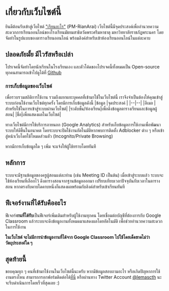# เกี่ยวกับเว็บไซต์นี้

ยินดีต้อนรับเข้าสู่เว็บไซต์ ["เรียนอะไร"](https://pm-rianarai.vercel.app) (PM-RianArai)
เว็บไซต์นี้มีจุดประสงค์เพื่ออำนวยความสะดวกการเรียนออนไลน์ของโรงเรียนมัธยมสาธิตวัดพระศรีมหาธาตุ มหาวิทยาลัยราชภัฎพระนคร โดยจัดทำในรูปแบบของตารางเรียนออนไลน์ พร้อมลิงค์สำหรับเข้าห้องเรียนออนไลน์ในแต่ละคาบ

## ปลอดภัยมั้ย มีไวรัสหรือเปล่า
โปรเจคนี้จัดทำโดยนักเรียนในโรงเรียนเอง และตัวโค้ดของโปรเจคนี้ทั้งหมดเป็น Open-source ทุกคนสามารถเข้าไปดูได้ที่ [Github](https://github.com/lemasc/pm-rianarai)

### การเก็บข้อมูลของเว็บไซต์
เพื่อรวบรวมสถิติการใช้งาน รวมถึงแยกแยะบุคคลที่เข้ามาใช้ในเว็บไซต์นี้ เราจึงจำเป็นต้องให้คุณเข้าสู่ระบบก่อนใช้งานเว็บไซต์ทุกครั้ง โดยมีการเก็บข้อมูลดังนี้
|ข้อมูล |จุดประสงค์  |
|--|--|
|อีเมล  |สำหรับใช้ในการเข้าสู่ระบบผ่านเว็บไซต์|
|ระดับชั้น/ห้องเรียน|เพื่อดึงข้อมูลตารางเรียนและข้อมูลผู้สอน|
|ชื่อ|เพื่อแสดงผลในเว็บไซต์|

ทางเว็บไซต์มีการใช้บริการภายนอก (Google Analytics) สำหรับเก็บข้อมูลการใช้งานเพื่อพัฒนาระบบให้ดีขึ้นในอนาคต โดยระบบจะปิดใช้งานอัตโนมัติหากพบการติดตั้ง Adblocker ต่าง ๆ หรือเข้าสู่หน้าเว็บโดยใช้โหมดส่วนตัว (Incognito/Private Browsing) 

หากมีการเก็บข้อมูลใด ๆ เพิ่ม จะแจ้งให้ผู้ใช้ทราบโดยทันที

## หลักการ
ระบบจะมีฐานข้อมูลของครูผู้สอนแต่ละท่าน (เช่น Meeting ID เป็นต้น) เมื่อเข้าสู่ระบบแล้ว ระบบจะใช้ห้องเรียนที่เลือกไว้ ดึงตารางสอนจากฐานข้อมูลออกมา เปรียบเทียบเวลาปัจจุบันกับเวลาในตารางสอน หากตรงกับคาบใดคาบหนึ่งก็แสดงผลพร้อมกับลิงค์สำหรับเข้าเรียนทันที

## ฟีเจอร์งานที่ได้รับคืออะไร
ฟีเจอร์**งานที่ได้รับ**เป็นฟีเจอร์เพิ่มเติมสำหรับผู้ใช้งานทุกคน โดยเชื่อมต่อบัญชีที่ต้องการกับ Google Classroom แล้วระบบจะดึงข้อมูลงานทั้งหมดมาแสดงผลโดยอัตโนมัติ เพื่อช่วยอำนวยความสะดวกในการใช้งาน

**ในเว็บไซต์ จะไม่มีการนำข้อมูลงานที่ได้จาก Google Classroom ไปใช้โดยเด็ดขาดไม่ว่าวัตถุประสงค์ใด ๆ**

## สุดท้ายนี้
ขอบคุณทุก ๆ คนที่เข้ามาใช้งานในเว็บไซต์นี้นะครับ หากมีข้อมูลสอบถามอะไร หรือเกิดปัญหาการใช้งานตรงไหน สามารถกรอกฟอร์มติดต่อได้[ที่นี่](https://pm-rianarai.vercel.app/support) หรือผ่านทาง Twitter Account [@lemascth](https://www.twiter.com/lemascth) นะ จะรีบดำเนินการโดยเร็วที่สุดเลย :)
